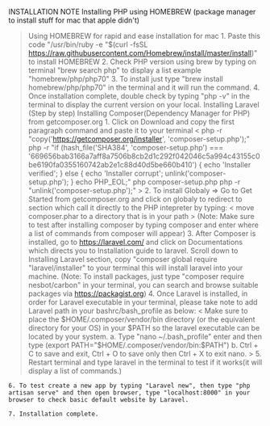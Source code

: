 INSTALLATION NOTE
  Installing PHP using HOMEBREW (package manager to install stuff for mac that apple didn't)
  > Using HOMEBREW for rapid and ease installation for mac
    1. Paste this code "/usr/bin/ruby -e "$(curl -fsSL https://raw.githubusercontent.com/Homebrew/install/master/install)" to install HOMEBREW
    2. Check PHP version using brew by typing on terminal "brew search php" to display a list example "homebrew/php/php70"
    3. To install just type "brew install homebrew/php/php70" in the terminal and it will run the command.
    4. Once installation complete, double check by typing "php -v" in the terminal to display the current version on your local.
  Installing Laravel (Step by step)
 	Installing Composer(Dependency Manager for PHP) from getcomposer.org
   	1. 	Click on Download and copy the first paragraph command and paste it to your terminal
   		< 
   		 php -r "copy('https://getcomposer.org/installer', 'composer-setup.php');"
		 php -r "if (hash_file('SHA384', 'composer-setup.php') === '669656bab3166a7aff8a7506b8cb2d1c292f042046c5a994c43155c0be6190fa0355160742ab2e1c88d40d5be660b410') { echo 'Installer verified'; } else { echo 'Installer corrupt'; unlink('composer-setup.php'); } echo PHP_EOL;"
		 php composer-setup.php
		 php -r "unlink('composer-setup.php');"
		>
	2. To install Globaly => Go to Get Started from getcomposer.org and click on globaly to redirect to section which call it directly to the PHP
		 intepreter by typing: 
		< 
		 move composer.phar to a directory that is in your path
		>
		(Note: Make sure to test after installing composer by typing composer and enter where a list of commands from composer will appear)
	3. After Composer is installed, go to https://laravel.com/ and click on Documentations which directs you to Installation guide to laravel.
		Scroll down to Installing Laravel section, copy "composer global require "laravel/installer" to your terminal this will install laravel into your machine.
		(Note: To install packages, just type "composer require nesbot/carbon" in your terminal, you can search and browse suitable packages via https://packagist.org)
	4. Once Laravel is installed, in order for Laravel executable in your terminal, please take note to add Laravel path in your bashrc/bash_profile as below:
		<
		Make sure to place the $HOME/.composer/vendor/bin directory (or the equivalent directory for your OS) in your $PATH so the laravel executable can be located by your system. 
			a. Type "nano ~/.bash_profile" enter and then type (export PATH="$HOME/.composer/vendor/bin:$PATH")
			b. Ctrl + C to save and exit, Ctrl + O to save only then Ctrl + X to exit nano. 
		>
	5. Restart terminal and type laravel in the terminal to test if it works(it will display a list of commands.)

	6. To test create a new app by typing "Laravel new", then type "php artisan serve" and then open browser, type "localhost:8000" in your browser to check basic default website by Laravel. 

	7. Installation complete.
	